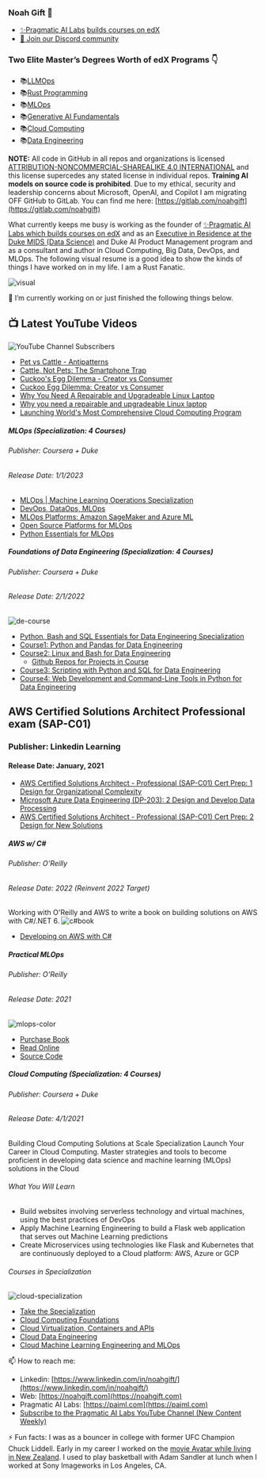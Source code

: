 ### Noah Gift 👋

* [✨Pragmatic AI Labs](ds500.paiml.com) [builds courses on edX](https://insight.paiml.com/d69)
* [ 💬 Join our Discord community](https://insight.paiml.com/iw2)

### Two Elite Master’s Degrees Worth of edX Programs 👇

* 📚[LLMOps](https://insight.paiml.com/j8t)
* 📚[Rust Programming](https://insight.paiml.com/hf6)
* 📚[MLOps](https://insight.paiml.com/ear)
* 📚[Generative AI Fundamentals](https://insight.paiml.com/i7f)
* 📚[Cloud Computing](https://insight.paiml.com/ccn)
* 📚[Data Engineering](https://insight.paiml.com/36g) 


**NOTE:**  All code in GitHub in all repos and organizations is licensed [ATTRIBUTION-NONCOMMERCIAL-SHAREALIKE 4.0 INTERNATIONAL](https://creativecommons.org/licenses/by-nc-sa/4.0/) and this license supercedes any stated license in individual repos.  **Training AI models on source code is prohibited**.  Due to my ethical, security and leadership concerns about Microsoft, OpenAI, and Copilot I am migrating OFF GitHub to GitLab.  You can find me here:  [https://gitlab.com/noahgift](https://gitlab.com/noahgift)

What currently keeps me busy is working as the founder of [✨Pragmatic AI Labs which builds courses on edX](https://insight.paiml.com/d69) and as an [Executive in Residence at the Duke MIDS (Data Science)](https://www.coursera.org/instructor/noahgift) and Duke AI Product Management program and as a consultant and author in Cloud Computing, Big Data, DevOps, and MLOps. The following visual resume is a good idea to show the kinds of things I have worked on in my life.  I am a Rust Fanatic.



![visual](https://noahgift.com/img/noah_gift_visual_resume.jpg)

🔭 I’m currently working on or just finished the following things below.

## 📺 Latest YouTube Videos

![YouTube Channel Subscribers](https://img.shields.io/youtube/channel/subscribers/UCNDfiL0D1LUeKWAkRE1xO5Q?label=YouTube%20Subscribers&style=social)

<!-- YOUTUBE-VIDEOS-LIST:START -->
- [Pet vs Cattle - Antipatterns](https://www.youtube.com/watch?v=kdPgWLGtB-M)
- [Cattle, Not Pets: The Smartphone Trap](https://www.youtube.com/watch?v=nsYZuDBBqw0)
- [Cuckoo's Egg Dilemma - Creator vs Consumer](https://www.youtube.com/watch?v=UaB4K6idA7A)
- [Cuckoo Egg Dilemma:  Creator vs Consumer](https://www.youtube.com/watch?v=0CfK5G05_T8)
- [Why You Need A Repairable and Upgradeable Linux Laptop](https://www.youtube.com/watch?v=fzDkPzRPMZM)
- [Why you need a repairable and upgradeable Linux laptop](https://www.youtube.com/watch?v=Y1tV_mxwl-g)
- [Launching World's Most Comprehensive Cloud Computing Program](https://www.youtube.com/watch?v=cYFLeKASvg8)
<!-- YOUTUBE-VIDEOS-LIST:END -->

##### MLOps (Specialization:  4 Courses)
###### Publisher:  Coursera + Duke
###### Release Date:  1/1/2023

* [MLOps | Machine Learning Operations Specialization](https://www.coursera.org/specializations/mlops-machine-learning-duke)
* [DevOps, DataOps, MLOps](https://www.coursera.org/learn/devops-dataops-mlops-duke)
* [MLOps Platforms: Amazon SageMaker and Azure ML](https://www.coursera.org/learn/mlops-aws-azure-duke)
* [Open Source Platforms for MLOps](https://www.coursera.org/learn/open-source-mlops-platforms-duke)
* [Python Essentials for MLOps](https://www.coursera.org/learn/python-essentials-mlops-duke)

##### Foundations of Data Engineering (Specialization:  4 Courses)
###### Publisher:  Coursera + Duke
###### Release Date:  2/1/2022
![de-course](https://user-images.githubusercontent.com/58792/160180842-9d84b5e0-3196-4b92-b6fc-947c491c47af.png)

* [Python, Bash and SQL Essentials for Data Engineering Specialization](https://www.coursera.org/specializations/python-bash-sql-data-engineering-duke)
* [Course1: Python and Pandas for Data Engineering](https://www.coursera.org/learn/python-and-pandas-for-data-engineering-duke?specialization=python-bash-sql-data-engineering-duke)
* [Course2: Linux and Bash for Data Engineering](https://www.coursera.org/learn/linux-and-bash-for-data-engineering-duke?specialization=python-bash-sql-data-engineering-duke)
    * [Github Repos for Projects in Course](https://github.com/noahgift/cloud-data-analysis-at-scale#github-repos-for-projects-in-course)   
* [Course3: Scripting with Python and SQL for Data Engineering](https://www.coursera.org/learn/scripting-with-python-sql-for-data-engineering-duke?specialization=python-bash-sql-data-engineering-duke)
* [Course4: Web Development and Command-Line Tools in Python for Data Engineering](https://www.coursera.org/learn/web-app-command-line-tools-for-data-engineering-duke?specialization=python-bash-sql-data-engineering-duke)

## AWS Certified Solutions Architect Professional exam (SAP-C01)
### Publisher:  Linkedin Learning
#### Release Date:  January, 2021

* [AWS Certified Solutions Architect - Professional (SAP-C01) Cert Prep: 1 Design for Organizational Complexity](https://www.linkedin.com/learning/aws-certified-solutions-architect-professional-sap-c01-cert-prep-1-design-for-organizational-complexity/design-for-organizational-complexity?autoplay=true)
* [Microsoft Azure Data Engineering (DP-203): 2 Design and Develop Data Processing](https://www.linkedin.com/learning/aws-certified-solutions-architect-professional-sap-c01-cert-prep-2-design-for-new-solutions/introduction-to-domain-2?autoplay=true)
* [AWS Certified Solutions Architect - Professional (SAP-C01) Cert Prep: 2 Design for New Solutions](https://www.linkedin.com/learning/aws-certified-solutions-architect-professional-sap-c01-cert-prep-3-migration-planning/select-an-appropriate-server-migration-mechanism?autoplay=true)


##### AWS w/ C#
###### Publisher:  O'Reilly

###### Release Date:  2022 (Reinvent 2022 Target)

Working with O'Reilly and AWS to write a book on building solutions on AWS with C#/.NET 6.
![c#book](https://user-images.githubusercontent.com/58792/167318897-3c749ea4-0ef3-4ee4-998c-3c631257623f.jpg)
* [Developing on AWS with C#](https://www.amazon.com/Developing-AWS-Comprehensive-Solutions-Platform/dp/1492095877)


##### Practical MLOps
###### Publisher:  O'Reilly

###### Release Date:  2021

![mlops-color](https://user-images.githubusercontent.com/58792/121539559-c6787e80-c9d3-11eb-9f48-5d25924fad25.png)
* [Purchase Book](https://www.amazon.com/Practical-MLOps-Operationalizing-Machine-Learning/dp/1098103017/)
* [Read Online](https://learning.oreilly.com/library/view/practical-mlops/9781098103002/)
* [Source Code](https://github.com/paiml/practical-mlops-book)

##### Cloud Computing (Specialization:  4 Courses)
###### Publisher:  Coursera + Duke
###### Release Date:  4/1/2021

Building Cloud Computing Solutions at Scale Specialization
Launch Your Career in Cloud Computing. Master strategies and tools to become proficient in developing data science and machine learning (MLOps) solutions in the Cloud

###### What You Will Learn

* Build websites involving serverless technology and virtual machines, using the best practices of DevOps
* Apply Machine Learning Engineering to build a Flask web application that serves out Machine Learning predictions
* Create Microservices using technologies like Flask and Kubernetes that are continuously deployed to a Cloud platform: AWS, Azure or GCP

###### Courses in Specialization

![cloud-specialization](https://user-images.githubusercontent.com/58792/121041040-650ca180-c780-11eb-956e-8d1ecb134641.png)

* [Take the Specialization](https://www.coursera.org/learn/cloud-computing-foundations-duke?specialization=building-cloud-computing-solutions-at-scale)
* [Cloud Computing Foundations](https://www.coursera.org/learn/cloud-computing-foundations-duke?specialization=building-cloud-computing-solutions-at-scale)
* [Cloud Virtualization, Containers and APIs](https://www.coursera.org/learn/cloud-virtualization-containers-api-duke?specialization=building-cloud-computing-solutions-at-scale)
* [Cloud Data Engineering](https://www.coursera.org/learn/cloud-data-engineering-duke?specialization=building-cloud-computing-solutions-at-scale)
* [Cloud Machine Learning Engineering and MLOps](https://www.coursera.org/learn/cloud-machine-learning-engineering-mlops-duke?specialization=building-cloud-computing-solutions-at-scale)


📫 How to reach me:
* Linkedin:  [https://www.linkedin.com/in/noahgift/](https://www.linkedin.com/in/noahgift/)
* Web:  [https://noahgift.com](https://noahgift.com)
* Pragmatic AI Labs: [https://paiml.com](https://paiml.com)
* [Subscribe to the Pragmatic AI Labs YouTube Channel (New Content Weekly)](https://www.youtube.com/channel/UCNDfiL0D1LUeKWAkRE1xO5Q)  

⚡ Fun facts: I was as a bouncer in college with former UFC Champion Chuck Liddell.  Early in my career I worked on the [movie Avatar while living in New Zealand](https://www.imdb.com/name/nm2104112/?ref_=fn_al_nm_1).  I used to play basketball with Adam Sandler at lunch when I worked at Sony Imageworks in Los Angeles, CA.
